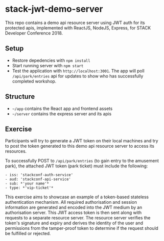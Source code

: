 # stack-jwt-demo-server

This repo contains a demo api resource server using JWT auth for its protected apis, implemented with ReactJS, NodeJS, Express, for STACK Developer Conference 2018.

## Setup
- Restore depedencies with `npm install`
- Start running server with `npm start`
- Test the application with `http://localhost:3001`. The app will poll `/api/park/entries` api for updates to show who has successfully completed workshop.

## Structure
- `~/app` contains the React app and frontend assets
- `~/server` contains the express server and its apis

## Exercise
Participants will try to generate a JWT token on their local machines and try to post the token generated to this demo api resource server to access its resources.


To successfully POST to `/api/park/entries` (to gain entry to the amusement park), the attached JWT token (park ticket) must include the following:

    - iss: 'stackconf-auth-service'
    - aud: 'stackconf-api-service'
    - sub: *'your name'*
    - type: *'vip-ticket'*


This exercise aims to showcase an example of a token-based stateless authentication mechanism. All required authorisation and session information are generated and encoded into the JWT medium by an authorisation server. This JWT access token is then sent along with requests to a separate resource server. The resource server verifies the token's signature and expiry and derives the identity of the user and permissions from the tamper-proof token to determine if the request should be fulfilled or rejected.